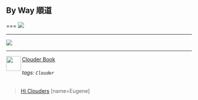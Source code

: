 ## By Way 順道
===
![](https://m3.ypcloud.com/cms/byway_5c48c647ef.png)

---
![](https://m3.ypcloud.com/cms/plebs_ef8b18d6a0.png)

---
<img align="left" height="40" src="https://m3.ypcloud.com/cms/jdi_cards_clouder_cms_6eae937bb7.png"> [Clouder Book](https://md.ypcloud.com/s/olcCfqYfn)

###### tags: `Clouder`
> [Hi Clouders](https://md.ypcloud.com/s/48NXV4Ylb)
> [name=Eugene]
